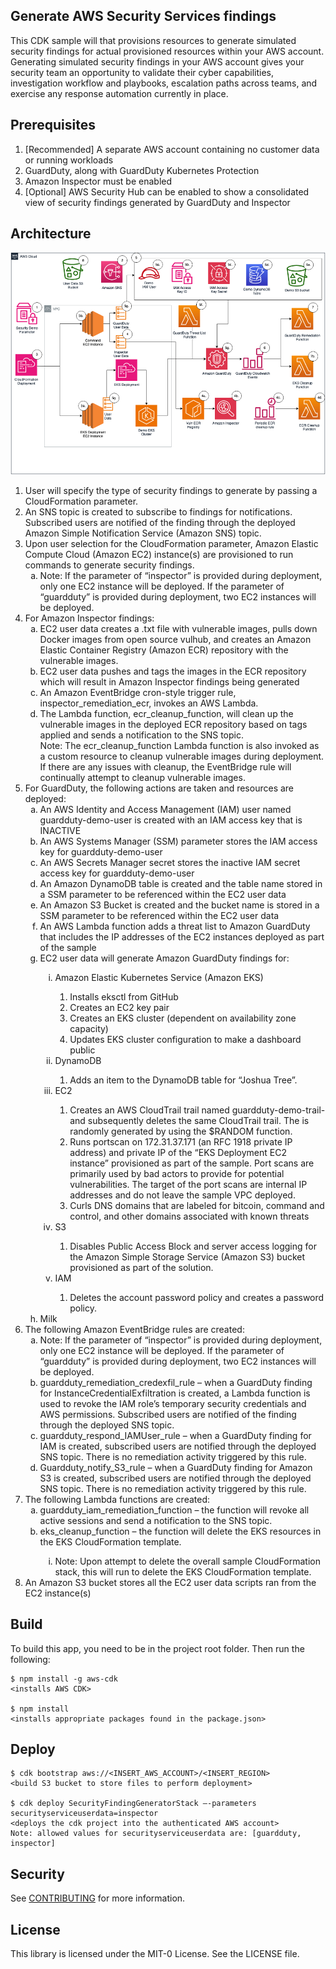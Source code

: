 ## Generate AWS Security Services findings

This CDK sample will that provisions resources to generate simulated security findings for actual provisioned resources within your AWS account. Generating simulated security findings in your AWS account gives your security team an opportunity to validate their cyber capabilities, investigation workflow and playbooks, escalation paths across teams, and exercise any response automation currently in place. 

## Prerequisites

1.	[Recommended] A separate AWS account containing no customer data or running workloads
2.	GuardDuty, along with GuardDuty Kubernetes Protection
3.	Amazon Inspector must be enabled
4.	[Optional] AWS Security Hub can be enabled to show a consolidated view of security findings generated by GuardDuty and Inspector

## Architecture

![generate_security_services_findings_architecture](generate_security_services_findings.png)

1.	User will specify the type of security findings to generate by passing a CloudFormation parameter.
2.	An SNS topic is created to subscribe to findings for notifications.  Subscribed users are notified of the finding through the deployed Amazon Simple Notification Service (Amazon SNS) topic.
3.	Upon user selection for the CloudFormation parameter, Amazon Elastic Compute Cloud (Amazon EC2) instance(s) are provisioned to run commands to generate security findings.
    <ol type="a">
    <li>Note: If the parameter of “inspector” is provided during deployment, only one EC2 instance will be deployed. If the parameter of “guardduty” is provided during deployment, two EC2 instances will be deployed.</li>
    </ol>
4.	For Amazon Inspector findings:
    <ol type="a">
    <li>EC2 user data creates a .txt file with vulnerable images, pulls down Docker images from open source vulhub, and creates an Amazon Elastic Container Registry (Amazon ECR) repository with the vulnerable images.</li>
    <li>EC2 user data pushes and tags the images in the ECR repository which will result in Amazon Inspector findings being generated</li>
    <li>An Amazon EventBridge cron-style trigger rule, inspector_remediation_ecr, invokes an AWS Lambda.</li>
    <li>The Lambda function, ecr_cleanup_function, will clean up the vulnerable images in the deployed ECR repository based on tags applied and sends a notification to the SNS topic.</li>
    Note: The ecr_cleanup_function Lambda function is also invoked as a custom resource to cleanup vulnerable images during deployment. If there are any issues with cleanup, the EventBridge rule will continually attempt to cleanup vulnerable images.
    </ol>
5.	For GuardDuty, the following actions are taken and resources are deployed:
    <ol type="a">
    <li>An AWS Identity and Access Management (IAM) user named guardduty-demo-user is created with an IAM access key that is INACTIVE</li>
    <li>An AWS Systems Manager (SSM) parameter stores the IAM access key for guardduty-demo-user</li>
    <li>An AWS Secrets Manager secret stores the inactive IAM secret access key for guardduty-demo-user</li>
    <li>An Amazon DynamoDB table is created and the table name stored in a SSM parameter to be referenced within the EC2 user data</li>
    <li>An Amazon S3 Bucket is created and the bucket name is stored in a SSM parameter to be referenced within the EC2 user data</li>
    <li>An AWS Lambda function adds a threat list to Amazon GuardDuty that includes the IP addresses of the EC2 instances deployed as part of the sample</li>
    <li>EC2 user data will generate Amazon GuardDuty findings for:</li>
        <ol type="i">
        <li>Amazon Elastic Kubernetes Service (Amazon EKS)</li>
            <ol type="1">
                <li>Installs eksctl from GitHub</li>
                <li>Creates an EC2 key pair</li>
                <li>Creates an EKS cluster (dependent on availability zone capacity)</li>
                <li>Updates EKS cluster configuration to make a dashboard public</li>
            </ol>
        <li>DynamoDB</li>
            <ol type="1">
                <li>Adds an item to the DynamoDB table for “Joshua Tree”.</li>
            </ol>
        <li>EC2</li>
            <ol type="1">
                <li>Creates an AWS CloudTrail trail named guardduty-demo-trail-<GUID> and subsequently deletes the same CloudTrail trail. The <GUID> is randomly generated by using the $RANDOM function.</li>
                <li>Runs portscan on 172.31.37.171 (an RFC 1918 private IP address) and private IP of the “EKS Deployment EC2 instance” provisioned as part of the sample. Port scans are primarily used by bad actors to provide for potential vulnerabilities. The target of the port scans are internal IP addresses and do not leave the sample VPC deployed. </li>
                <li>Curls DNS domains that are labeled for bitcoin, command and control, and other domains associated with known threats</li>
            </ol>
        <li>S3</li>
            <ol type="1">
                <li>Disables Public Access Block and server access logging for the Amazon Simple Storage Service (Amazon S3) bucket provisioned as part of the solution.</li>
            </ol>
        <li>IAM</li>
            <ol type="1">
                <li>Deletes the account password policy and creates a password policy.</li>
            </ol>
        </ol>
    <li>Milk</li>
    </ol>
6.	The following Amazon EventBridge rules are created:
    <ol type="a">
    <li>Note: If the parameter of “inspector” is provided during deployment, only one EC2 instance will be deployed. If the parameter of “guardduty” is provided during deployment, two EC2 instances will be deployed.</li>
    <li>guardduty_remediation_credexfil_rule – when a GuardDuty finding for InstanceCredentialExfiltration is created, a Lambda function is used to revoke the IAM role’s temporary security credentials and AWS permissions. Subscribed users are notified of the finding through the deployed SNS topic.</li>
    <li>guardduty_respond_IAMUser_rule – when a GuardDuty finding for IAM is created, subscribed users are notified through the deployed SNS topic. There is no remediation activity triggered by this rule.</li>
    <li>Guardduty_notify_S3_rule – when a GuardDuty finding for Amazon S3 is created, subscribed users are notified through the deployed SNS topic. There is no remediation activity triggered by this rule.</li>
    </ol>
7.	The following Lambda functions are created:
    <ol type="a">
    <li>guardduty_iam_remediation_function – the function will revoke all active sessions and send a notification to the SNS topic.</li>
    <li>eks_cleanup_function – the function will delete the EKS resources in the EKS CloudFormation template.</li>
        <ol type="i">
        <li>Note: Upon attempt to delete the overall sample CloudFormation stack, this will run to delete the EKS CloudFormation template.</li>
        </ol>
    </ol>
8.	An Amazon S3 bucket stores all the EC2 user data scripts ran from the EC2 instance(s)


## Build

To build this app, you need to be in the project root folder. Then run the following:

    $ npm install -g aws-cdk
    <installs AWS CDK>

    $ npm install
    <installs appropriate packages found in the package.json>

## Deploy

    $ cdk bootstrap aws://<INSERT_AWS_ACCOUNT>/<INSERT_REGION>
    <build S3 bucket to store files to perform deployment>

    $ cdk deploy SecurityFindingGeneratorStack –-parameters securityserviceuserdata=inspector
    <deploys the cdk project into the authenticated AWS account>
    Note: allowed values for securityserviceuserdata are: [guardduty, inspector]

## Security

See [CONTRIBUTING](CONTRIBUTING.md#security-issue-notifications) for more information.

## License

This library is licensed under the MIT-0 License. See the LICENSE file.

